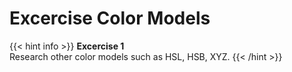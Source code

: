 # Excercise Color Models 

{{< hint info >}}
**Excercise 1**  
Research other color models such as HSL, HSB, XYZ.
{{< /hint >}}